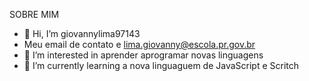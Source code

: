 SOBRE MIM 
- 👋 Hi, I’m  giovannylima97143
- Meu  email de contato e lima.giovanny@escola.pr.gov.br
- 👀 I’m interested in  aprender aprogramar novas linguagens
- 🌱 I’m currently learning  a nova linguaguem  de JavaScript e Scritch   

<!---
giovannylima97143/giovannylima97143 is a ✨ special ✨ repository because its `README.md` (this file) appears on your GitHub profile.
You can click the Preview link to take a look at your changes.
--->

